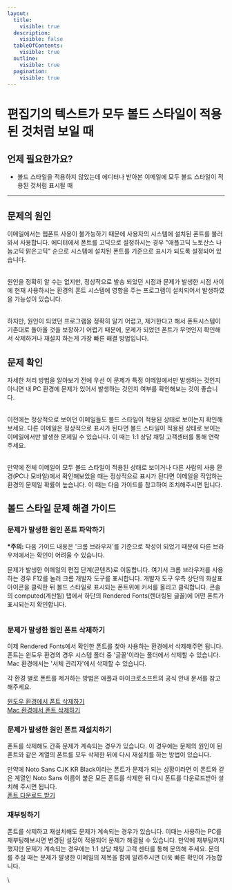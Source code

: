 ```yaml
---
layout:
  title:
    visible: true
  description:
    visible: false
  tableOfContents:
    visible: true
  outline:
    visible: true
  pagination:
    visible: true
---
```


# 편집기의 텍스트가 모두 볼드 스타일이 적용된 것처럼 보일 때

## 언제 필요한가요? <a href="#h_ea0d3fae83" id="h_ea0d3fae83"></a>

* 볼드 스타일을 적용하지 않았는데 에디터나 받아본 이메일에 모두 볼드 스타일이 적용된 것처럼 표시될 때

***

## 문제의 원인 <a href="#h_ea0d3fae83" id="h_ea0d3fae83"></a>

이메일에서는 웹폰트 사용이 불가능하기 때문에 사용자의 시스템에 설치된 폰트를 불러와서 사용합니다. 에디터에서 폰트를 고딕으로 설정하시는 경우 "애플고딕 노토산스 나눔고딕 맑은고딕" 순으로 시스템에 설치된 폰트를 기준으로 표시가 되도록 설정되어 있습니다.

\
원인을 정확히 알 수는 없지만, 정상적으로 발송 되었던 시점과 문제가 발생한 시점 사이에 현재 사용하시는 환경의 폰트 시스템에 영향을 주는 프로그램이 설치되어서 발생하였을 가능성이 있습니다.

\
하지만, 원인이 되었던 프로그램을 정확히 알기 어렵고, 제거한다고 해서 폰트시스템이 기존대로 돌아올 것을 보장하기 어렵기 때문에, 문제가 되었던 폰트가 무엇인지 확인해서 삭제하거나 재설치 하는게 가장 빠른 해결 방법입니다.

&#x20;

## 문제 확인 <a href="#h_ca0577756e" id="h_ca0577756e"></a>

자세한 처리 방법을 알아보기 전에 우선 이 문제가 특정 이메일에서만 발생하는 것인지 아니면 내 PC 환경에 문제가 있어서 발생하는 것인지 여부를 확인해보는 것이 좋습니다.

\
이전에는 정상적으로 보이던 이메일들도 볼드 스타일이 적용된 상태로 보이는지 확인해보세요. 다른 이메일은 정상적으로 표시가 된다면 볼드 스타일이 적용된 상태로 보이는 이메일에서만 발생한 문제일 수 있습니다. 이 때는 1:1 상담 채팅 고객센터를 통해 연락주세요.

\
만약에 전체 이메일이 모두 볼드 스타일이 적용된 상태로 보이거나 다른 사람의 사용 환경(PC나 모바일)에서 확인해보았을 때는 정상적으로 표시가 된다면 이메일을 작업하는 환경의 문제일 확률이 높습니다. 이 때는 다음 가이드를 참고하여 조치해주시면 됩니다.

&#x20;

## 볼드 스타일 문제 해결 가이드 <a href="#h_0b1c5ef05f" id="h_0b1c5ef05f"></a>

### 문제가 발생한 원인 폰트 파악하기 <a href="#h_a60c0f296e" id="h_a60c0f296e"></a>

**\*주의:** 다음 가이드 내용은 '크롬 브라우저'를 기준으로 작성이 되었기 때문에 다른 브라우저에서는 확인이 어려울 수 있습니다.

&#x20;

문제가 발생한 이메일의 편집 단계(콘텐츠)로 이동합니다. 여기서 크롬 브라우저를 사용하는 경우 F12를 눌러 크롬 개발자 도구를 표시합니다. 개발자 도구 우측 상단의 화살표 아이콘을 클릭한 뒤 볼드 스타일로 표시되는 폰트위에 커서를 올리고 클릭합니다. 콘솔의 computed(계산됨) 탭에서 하단의 Rendered Fonts(렌더링된 글꼴)에 어떤 폰트가 표시되는지 확인합니다.

&#x20;

<figure><img src="https://help.stibee.com/hc/article_attachments/4756398266895" alt=""><figcaption></figcaption></figure>

### &#x20; <a href="#h_01hmdsda0n191gmpcevcycv4rm" id="h_01hmdsda0n191gmpcevcycv4rm"></a>

### 문제가 발생한 원인 폰트 삭제하기 <a href="#h_b508eac22f" id="h_b508eac22f"></a>

이제 Rendered Fonts에서 확인한 폰트를 찾아 사용하는 환경에서 삭제해주면 됩니다. 폰트는 윈도우 환경의 경우 시스템 폴더 중 '글꼴'이라는 폴더에서 삭제할 수 있습니다. Mac 환경에서는 '서체 관리자'에서 삭제할 수 있습니다.

&#x20;

각 환경 별로 폰트를 제거하는 방법은 애플과 마이크로소프트의 공식 안내 문서를 참고해주세요.

[윈도우 환경에서 폰트 삭제하기](https://support.microsoft.com/ko-kr/office/%EC%82%AC%EC%9A%A9%ED%95%98%EC%A7%80-%EC%95%8A%EB%8A%94-%EC%96%B8%EC%96%B4-%EB%B0%8F-%EA%B8%80%EA%BC%B4-%EC%A0%9C%EA%B1%B0-0915efdf-3eec-4e87-8b2f-ba0d47242ea6)\
[Mac 환경에서 폰트 삭제하기](https://support.apple.com/ko-kr/guide/font-book/fntbk1000/mac)

&#x20;

### 문제가 발생한 원인 폰트 재설치하기 <a href="#h_9918dec933" id="h_9918dec933"></a>

폰트를 삭제해도 간혹 문제가 계속되는 경우가 있습니다. 이 경우에는 문제의 원인이 된 폰트와 같은 계열의 폰트를 모두 삭제한 뒤에 다시 재설치를 하는 방법이 있습니다.

만약에 Noto Sans CJK KR Black이라는 폰트가 문제가 되는 상황이라면 이 폰트와 같은 계열인 Noto Sans 이름이 붙은 모든 폰트를 삭제한 뒤 다시 폰트를 다운로드받아 설치해 주시면 됩니다.\
[폰트 다운로드 받기](https://github.com/googlefonts/noto-cjk/raw/main/Sans/Variable/TTF/NotoSansCJKkr-VF.ttf)

&#x20;

### 재부팅하기 <a href="#h_fc1b016fd3" id="h_fc1b016fd3"></a>

폰트를 삭제하고 재설치해도 문제가 계속되는 경우가 있습니다. 이때는 사용하는 PC를 재부팅해보시면 변경된 설정이 적용되어 문제가 해결될 수 있습니다. 만약에 재부팅까지 했지만 문제가 계속되는 경우에는 1:1 상담 채팅 고객 센터를 통해 문의해 주세요. 문의를 주실 때는 문제가 발생한 이메일의 제목을 함께 알려주시면 더욱 빠른 확인이 가능합니다.

\
